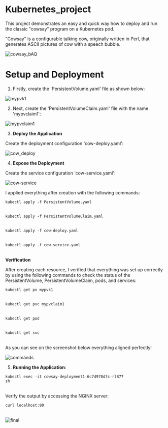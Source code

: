 # Kubernetes_project

This project demonstrates an easy and quick way how to deploy and run the classic "cowsay" program on a Kubernetes pod.

"Cowsay" is a configurable talking cow, originally written in Perl, that generates ASCII pictures of cow with a speech bubble.

![cowsay_bAQ](https://github.com/DDanielcoding/Kubernetes_project/assets/155651525/621591bd-f212-4aae-a651-d41a07efaaec)

# Setup and Deployment


1. Firstly, create the 'PersistentVolume.yaml' file as shown below:

![mypvk1](https://github.com/DDanielcoding/Kubernetes_project/assets/155651525/dcee0be6-da47-4ea2-89d2-96a76bcade75)



2. Next, create the 'PersistentVolumeClaim.yaml' file with the name 'mypvclaim1':

![mypvclaim1](https://github.com/DDanielcoding/Kubernetes_project/assets/155651525/3d26172e-4de9-4152-a86e-0c97be571bcf)



3. **Deploy the Application**
   
Create the deployment configuration 'cow-deploy.yaml':

![cow_deploy](https://github.com/DDanielcoding/Kubernetes_project/assets/155651525/25996fa8-0ddb-4df1-82c6-00b0c8da042c)

4. **Expose the Deployment**
   
Create the service configuration 'cow-service.yaml':

![cow-service](https://github.com/DDanielcoding/Kubernetes_project/assets/155651525/3faf12b9-9397-449e-92f1-ed2e05bd72e4)


I applied everything after creation with the following commands:

<code>kubectl apply -f PersistentVolume.yaml</code><br><br>

<code>kubectl apply -f PersistentVolumeClaim.yaml</code><br><br>

<code>kubectl apply -f cow-deploy.yaml</code><br><br>

<code>kubectl apply -f cow-service.yaml</code><br><br>

**Verification**

After creating each resource, I verified that everything was set up correctly by using the following commands to check the status of the PersistentVolume, PersistentVolumeClaim, pods, and services:

<code>kubectl get pv mypvk1</code><br><br>

<code>kubectl get pvc mypvclaim1</code><br><br>

<code>kubectl get pod</code><br><br>

<code>kubectl get svc</code><br><br>

As you can see on the screenshot below everything aligned perfectly!

![commands](https://github.com/DDanielcoding/Kubernetes_project/assets/155651525/f116e45e-7fe5-4f30-9232-e9f7993a793c)

5. **Running the Application**:

<code>kubectl exec -it cowsay-deployment1-6c74978d7c-rl877 sh</code><br><br>

Verify the output by accessing the NGINX server:

<code>curl localhost:80</code><br><br>

![final](https://github.com/DDanielcoding/Kubernetes_project/assets/155651525/c6e97152-bc01-4522-94b7-c705f7711dc8)

